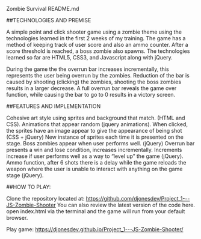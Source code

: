 Zombie Survival README.md 

##TECHNOLOGIES AND PREMISE

A simple point and click shooter game using a zombie theme using the technologies learned in the first 2 weeks of my training. 
The game has a method of keeping track of user score and also an ammo counter. 
After a score threshold is reached, a boss zombie also spawns. 
The technologies learned so far are HTML5, CSS3, and Javascript along with jQuery.

During the game the the overrun bar increases incrementally, this represents the user being overrun by the zombies. Reduction of the bar is caused by shooting (clicking) the zombies, shooting the boss zombies results in a larger decrease. A full overrun bar reveals the game over function, while causing the bar to go to 0 results in a victory screen. 


##FEATURES AND IMPLEMENTATION 

Cohesive art style using sprites and background that match. (HTML and CSS).
Animations that appear random (jquery animations). 
When clicked, the sprites have an image appear to give the appearance of being shot (CSS + jQuery)
New instance of sprites each time it is presented on the stage. 
Boss zombies appear when user performs well. (jQuery)
Overrun bar presents a win and lose condition, increases incrementally. Increments increase if user performs well as a way to “level up” the game (jQuery).
Ammo function, after 6 shots there is a delay while the game reloads the weapon where the user is unable to interact with anything on the game stage (jQuery).


##HOW TO PLAY:

Clone the repository located at:  https://github.com/djonesdev/Project_1---JS-Zombie-Shooter
You can also review the latest version of the code here. 
open index.html via the terminal and the game will run from your default browser. 

Play game: https://djonesdev.github.io/Project_1---JS-Zombie-Shooter/
 